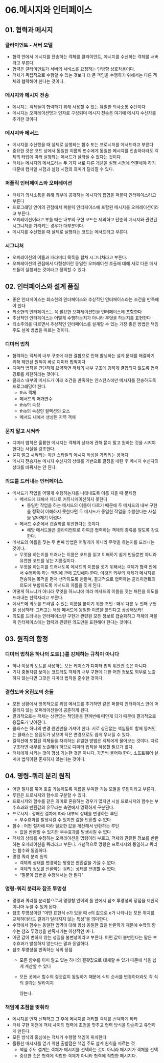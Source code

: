 # 06.메시지와 인터페이스

## 01. 협력과 메시지

### 클라이언트 - 서버 모델

- 협력 안에서 메시지를 전송하는 객체를 클라이언트, 메시지를 수신하는 객체를 서버라고 부른다.
- 협력은 클라이언트가 서버의 서비스를 요청하는 단방향 상호작용이다.
- 객체가 독립적으로 수행할 수 있는 것보다 더 큰 책임을 수행하기 위해서는 다른 객체와 협력해야 한다는 것이다.

### 메시지와 메시지 전송

- 메시지는 객체들이 협력하기 위해 사용할 수 있는 유일한 의사소통 수단이다
- 메시지는 오퍼레이션명과 인자로 구성되며 메시지 전송은 여기에 메시지 수신자를 추가한 것이다

### 메시지와 메서드

- 메시지를 수신했을 때 실제로 실행되는 함수 또는 프로시저를 메서드라고 부른다
- 중요한 것은 코드 상에서 동일한 이름의 변수에게 동일한 메시지를 전송하더라도 객체의 타입에 따라 실행되는 메서드가 달라질 수 있다는 것이다.
- 객체는 메시지와 메서드라는 두 가지 서로 다른 개념을 실행 시점에 연결해야 하기 때문에 컴파일 시점과 실행 시점의 의미가 달라질 수 있다.

### 퍼플릭 인터페이스와 오퍼레이션

- 객체가 의사소통을 위해 외부에 공개하는 메시지의 집합을 퍼블릭 인터페이스라고 부른다
- 프로그래밍 언어의 관점에서 퍼블릭 인터페이스에 포함된 메시지를 오퍼레이션이라고 부른다.
- 오퍼레이션이라고 부를 때는 내부의 구현 코드는 제외하고 단순히 메시지와 관련된 시그니처를 가리키는 경우가 대부분이다.
- 메시지를 수신했을 때 실제로 실행되는 코드는 메서드라고 부른다.

### 시그니처

- 오퍼레이션의 이름과 파라미터 목록을 합쳐 시그니처라고 부른다.
- 오퍼레이션의 관점에서 다형성이란 동일한 오퍼레이션 호출에 대해 서로 다른 메서드들이 실행되는 것이라고 정의할 수 있다.

## 02. 인터페이스와 설계 품질

- 좋은 인터페이스는 최소한의 인터페이스와 추상적인 인터페이스라는 조건을 만족해야 한다
- 최소한의 인터페이스는 꼭 필요한 오퍼레이션만을 인터페이스에 포함한다
- 추상적인 인터페이스는 어떻게 수행하는지가 아니라 무엇을 하는지를 표현한다
- 최소주의를 따르면서 추상적인 인터페이스를 설계할 수 있는 가장 좋은 방법은 책임 주도 설계 방법을 따르는 것이다.

### 디미터 법칙

- 협력하는 객체의 내부 구조에 대한 결합으로 인해 발생하는 설계 문제를 해결하기 위해 제안된 원칙이 바로   디미터 법칙이다
- 디미터 법칙을 간단하게 요약하면 객체의 내부 구조에 강하게 결합되지 않도록 협력 경로를 제한하라는 것이다.
- 클래스 내부의 메서드가 아래 조건을 만족하는 인스턴스에만 메시지를 전송하도록 프로그래밍야 한다.
    - this 객체
    - 메서드의 매개변수
    - this의 속성
    - this의 속성인 컬렉션의 요소
    - 메서드 내에서 생성된 지역 객체

### 묻지 말고 시켜라

- 디미터 법칙은 훌륭한 메시지는 객체의 상태에 관해 묻지 말고 원하는 것을 시켜야 한다는 사실을 강조한다.
- 묻지 말고 시켜라는 이런 스타일의 메시지 작성을 가리키는 용어다
- 메시지 전송자는 메시지 수신자의 상태를 기반으로 결정을 내린 후 메시지 수신자의 상태를 바꿔서는 안 된다.

### 의도를 드러내는 인터페이스

- 메서드가 작업을 어떻게 수행하는지를 나태내도록 이름 지을 때 문제점
    - 메서드에 대해서 제대로 커뮤니케이션하지 못한다
        - 동일한 작업을 하는 메서드의 이름이 다르기 때문에 두 메서드의 내부 구현을 정확히 이해하지 못한다면 두 메서드가 동일한 작업을 수행한다는 사실을 알아채기 어렵다.
    - 메서드 수준에서 캡슐화를 위반한다는 것이다
        - 해당 메서드들은 클라이언트로 하여금 협력하는 객체의 종류를 알도록 강요한다.
- 메서드의 이름을 짓는 두 번째 방법은 어떻게가 아니라 무엇을 하는지를 드러내는 것이다.
    - 무엇을 하는지를 드러내는 이름은 코드를 읽고 이해하기 쉽게 만들뿐만 아니라 유연한 코드를 낳는 지름길이다.
    - 무엇을 하는지를 드러내도록 메서드의 이름을 짓기 위해서는 객체가 협력 안에서 수행하야 하는 책임에 관해 고민해야 한다. 이것은 외부의 객체가 메시지를 전송하는 목적을 먼저 생각하도록 만들며, 결과적으로 협력하는 클라이언트의 의도에 부합하도록 메서드의 이름을 짓게 된다.
- 어떻게 하느냐가 아니라 무엇을 하느냐에 따라 메서드의 이름을 짓는 패턴을 의도를 드러내는 선택자라고 부른다.
- 메서드에 의도를 드러낼 수 있는 이름을 붙이기 위한 조언 : 매우 다른 두 번째 구현을 상상하라! 그러고는 해당 메서드에 동일한 이름을 붙인다고 상상해보라!
- 의도를 드러내는 인터페이스란 구현과 관련된 모든 정보르 갭슐화하고 객체의 퍼블릭 인터페이스에는 협력과 관련된 의도만을 표현해야 한다는 것이다.

## 03. 원칙의 함정

### 디미터 법칙은 하나의 도트(.)를 강제하는 규칙이 아니다

- 하나 이상의 도트를 사용하는 모든 케이스가 디미터 법칙 위반인 것은 아니다.
- 기차 충돌처럼 보이는 코드라도 객체의 내부 구현에 대한 어떤 정보도 외부로 노출하지 않는다면 그것은 디미터 법칙을 준수한 것이다.

### 결합도와 응집도의 충돌

- 모든 상황에서 맹목적으로 위임 메서드를 추가하면 같은 퍼블릭 인터페이스 안에 어울리지 않는 오퍼레이션들이 공존하게 된다.
- 결과적으로는 객체는 상관없는 책임들을 한꺼번에 떠안게 되기 때문에 결과적으로 응집도가 낮아진다.
- 클래스는 하나의 변경 원인만을 가져야 한다. 서로 상관없는 책임들이 함께 뭉쳐잇는 클래스는 응집도가 낮으며 작은 변경으로도 쉽게 무너질 수 있다.
- 컬렉션에 포함된 객체들을 처리하는 유일한 방법은 객체에게 물어보는 것이다. 자료 구조라면 내부를 노출해야 하므로 디미터 법칙을 적용할 필요가 없다.
- 객체에게 시키는 것이 항상 가는한 것은 아니다. 가끔씩 물어야 한다. 소프트웨어 설계에 법칙이란 존재하지 않는다는 것이다.

## 04. 명령-쿼리 분리 원칙

- 어떤 절차를 묶어 호출 가능하도록 이름을 부여한 기능 모듈을 루틴이라고 부른다.
- 루틴은 프로시저와 함수로 구분할 수 있다.
- 프로시저와 함수를 같은 의미로 혼용하는 경우가 많지만 시실 프로시저와 함수는 부수효과와 반환값의 유무라는 측면에서 명확하게 구분된다.
- 프로시저 : 정해진 절차에 따라 내부의 상태를 변경하는 루틴
    - 부수효과를 발생시킬 수 있지만 값을 반환할 수 없다
- 함수 : 어떤 절차에 따라 필요한 값을 계산해서 반환하는 루틴
    - 값을 반환할 수 있지만 부수효과를 발생시킬 수 없다
- 객체의 상태를 수정하는 오퍼레이션을 명령이라 부르고, 객체와 관련된 정보를 반환하는 오퍼레이션을 쿼리라고 부른다. 개념적으로 명령은 프로시저와 동일하고 쿼리는 함수와 동일하다.
- 명령 쿼리 분리 원칙
    - 객체의 상태를 변경하는 명령은 반환값을 가질 수 없다.
    - 객체의 정보를 반환하는 쿼리는 상태를 변경할 수 없다.
    - “질문이 답변을 수정해서는 안 된다”

### 명령-쿼리 분리와 참조 투명성

- 명령과 쿼리를 분리함으로써 명령형 언어의 틀 안에서 참조 투명성의 장점을 제한적이나마 누릴 수 있게 된다.
- 참조 투명성이란 “어떤 표현식 e가 있을 때 e의 값으로 e가 나타나는 모든 위치를 교체하더라도 결과가 달라지지 않는 특성”을 의미한다.
- 수학에서 함수는 동일한 입역에 대해 항상 동일한 값을 반환하기 때문에 수학의 함수는 참조 투명성을 만족시키는 이상적인 예다.
- 어떤 값이 변하지 않는 성질을  불변성이라고 부른다. 어떤 값이 불변한다는 말은 부수효과가 발생하지 않는다는 말과 동일하다.
- 참조 투명성을 만족하는 식의 장점
    - 모든 함수를 이미 알고 있는 하나의 결괏값으로 대체할 수 있기 때문에 식을 쉽게 계산할 수 있다
    - 모든 곳에서 함수의 결괏값이 동일하기 때문에 식의 순서를 변경하더라도 각 식의 결과는 달라지지
        
        않는다.
        

### 책임에 초점을 맞춰라

- 메시지를 먼저 선책하고 그 후에 메시지를 처리할 객체를 선택하게 하라
- 객체 구현 이전에 객체 사이의 협력에 초점을 맞추고 협력 방식을 단순하고 유연하게 만든다.
- 모든 방식의 중심에는 객체가 수행할 책임이 위치한다
- 휼륭한 매시지를 얻기 위한 출발점은 책임 주도 설계 원칙을 따르는 것
    - 책임 주도 설계는 객체가 메시지를 선택하는 것이 아니라 메시지가 객체를 선택
    - 중요한 것은 협력에 적합한 객체가 아니라 협력에 적합한 메시지다.